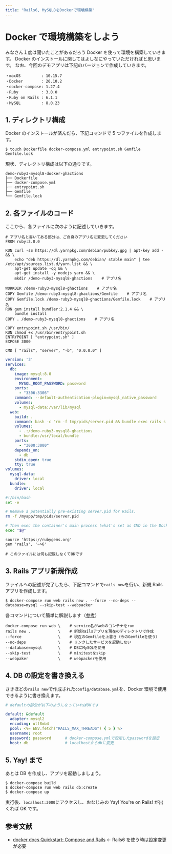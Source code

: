 ```yaml
---
title: "Rails6, MySQL8をDockerで環境構築"
---
```


# Docker で環境構築をしよう

みなさん１度は聞いたことがあるだろう Docker を使って環境を構築していきます。
Docker のインストールに関してはよしなにやっていただければと思います。
なお、今回のデモアプリは下記のバージョンで作成していきます。

```
・macOS         : 10.15.7
・Docker        : 20.10.2
・docker-compose: 1.27.4
・Ruby          : 3.0.0
・Ruby on Rails : 6.1.1
・MySQL         : 8.0.23
```

## 1. ディレクトリ構成

Docker のインストールが済んだら、下記コマンドで 5 つファイルを作成します。

```
$ touch Dockerfile docker-compose.yml entrypoint.sh Gemfile Gemfile.lock
```

現状、ディレクトリ構成は以下の通りです。

```
demo-ruby3-mysql8-docker-ghactions
├── Dockerfile
├── docker-compose.yml
├── entrypoint.sh
├── Gemfile
└── Gemfile.lock
```

## 2. 各ファイルのコード

ここから、各ファイルに次のように記述していきます。

```Dockerfile:Dockerfile
# アプリ名と書いてある部分は、ご自身のアプリ名に変更してください
FROM ruby:3.0.0

RUN curl -sS https://dl.yarnpkg.com/debian/pubkey.gpg | apt-key add - && \
    echo "deb https://dl.yarnpkg.com/debian/ stable main" | tee /etc/apt/sources.list.d/yarn.list && \
    apt-get update -qq && \
    apt-get install -y nodejs yarn && \
    mkdir /demo-ruby3-mysql8-ghactions    # アプリ名

WORKDIR /demo-ruby3-mysql8-ghactions    # アプリ名
COPY Gemfile /demo-ruby3-mysql8-ghactions/Gemfile    # アプリ名
COPY Gemfile.lock /demo-ruby3-mysql8-ghactions/Gemfile.lock    # アプリ名
RUN gem install bundler:2.1.4 && \
    bundle install
COPY . /demo-ruby3-mysql8-ghactions    # アプリ名

COPY entrypoint.sh /usr/bin/
RUN chmod +x /usr/bin/entrypoint.sh
ENTRYPOINT [ "entrypoint.sh" ]
EXPOSE 3000

CMD [ "rails", "server", "-b", "0.0.0.0" ]
```

```yaml:docker-compose.yml
version: '3'
services:
  db:
    image: mysql:8.0
    environment:
      MYSQL_ROOT_PASSWORD: password
    ports:
      - "3306:3306"
    command: --default-authentication-plugin=mysql_native_password
    volumes:
      - mysql-data:/var/lib/mysql
  web:
    build: .
    command: bash -c "rm -f tmp/pids/server.pid && bundle exec rails s -p 3000 -b '0.0.0.0'"
    volumes:
      - .:/demo-ruby3-mysql8-ghactions
      - bundle:/usr/local/bundle
    ports:
      - "3000:3000"
    depends_on:
      - db
    stdin_open: true
    tty: true
volumes:
  mysql-data:
    driver: local
  bundle:
    driver: local
```

```bash:entrypoint.sh
#!/bin/bash
set -e

# Remove a potentially pre-existing server.pid for Rails.
rm -f /myapp/tmp/pids/server.pid

# Then exec the container's main process (what's set as CMD in the Dockerfile).
exec "$@"
```

```ruby:Gemfile
source 'https://rubygems.org'
gem 'rails', '~>6'
```

```ruby:Gemfile.lock
# このファイルには何も記載しなくてOKです
```

## 3. Rails アプリ新規作成

ファイルへの記述が完了したら、下記コマンドで`rails new`を行い、新規 Rails アプリを作成します。

```
$ docker-compose run web rails new . --force --no-deps --database=mysql --skip-test --webpacker
```

各コマンドについて簡単に解説します（[参考](https://qiita.com/tkmd35/items/7e42b2953f5431690d91#comments)）

```
docker-compose run web \    # service名がwebのコンテナをrun
rails new .            \    # 新規Railsアプリを現在のディレクトリで作成
--force                \    # 現在のGemfileを上書き（今のGemfileを使う）
--no-deps              \    # リンクしたサービスを起動しない
--database=mysql       \    # DBにMySQLを使用
--skip-test            \    # minitestをskip
--webpaker             \    # webpackerを使用
```

## 4. DB の設定を書き換える

さきほどの`rails new`で作成された`config/database.yml`を、Docker 環境で使用できるように書き換えます。

```yaml:config/database.yml
# defaultの部分が以下のようになっていればOKです

default: &default
  adapter: mysql2
  encoding: utf8mb4
  pool: <%= ENV.fetch("RAILS_MAX_THREADS") { 5 } %>
  username: root
  password: password      # docker-compose.ymlで設定したpasswordを設定
  host: db                # localhostからdbに変更
```

## 5. Yay! まで

あとは DB を作成し、アプリを起動しましょう。

```
$ docker-compose build
$ docker-compose run web rails db:create
$ docker-compose up
```

実行後、`localhost:3000`にアクセスし、おなじみの Yay! You're on Rails! が出くれば OK です。

## 参考文献

- [docker docs Quickstart: Compose and Rails](https://docs.docker.com/compose/rails/) ← Rails6 を使う時は設定変更が必要

